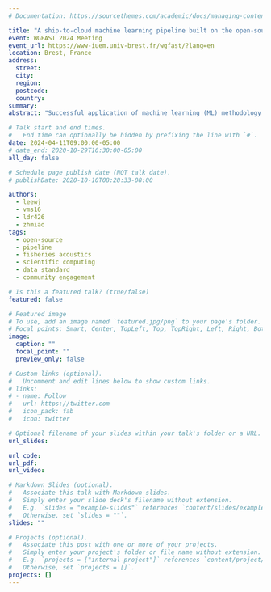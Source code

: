 ```yaml
---
# Documentation: https://sourcethemes.com/academic/docs/managing-content/

title: "A ship-to-cloud machine learning pipeline built on the open-source Python Echostack software tools"
event: WGFAST 2024 Meeting
event_url: https://www-iuem.univ-brest.fr/wgfast/?lang=en
location: Brest, France
address:
  street:
  city:
  region:
  postcode:
  country: 
summary: 
abstract: "Successful application of machine learning (ML) methodology requires iterative development and testing of not only the models but also the entire workflow on the very platform and operating scenario the development aims to serve, before the framework is generalized to other settings. In this work we present our implementation of a ship-to-cloud ML pipeline during the 2023 Pacific hake acoustics-trawl survey. Hake is a keystone species in the northern California Current ecosystem and supports the largest fishery on the west coast of the U.S. By integrating an echogram semantic segmentation model targeting hake with the “Echostack” suite of open-source Python software packages, our pipeline transformed raw instrument-generated binary files into hake aggregation predictions, which were displayed in two ways: in a configurable Python dashboard that allows sharing widely with collaborators, and in Echoview for aligning with live screening. We transmitted data products with reduced resolution and the corresponding ML predictions to the cloud in sub-realtime, allowing shore-side interaction. We plan to incorporate biomass estimation based on initial fish biometric measurements, automate the orchestration of this ship-to-cloud pipeline, and prototype an ML-driven annotation framework in the future."

# Talk start and end times.
#   End time can optionally be hidden by prefixing the line with `#`.
date: 2024-04-11T09:00:00-05:00
# date_end: 2020-10-29T16:30:00-05:00
all_day: false

# Schedule page publish date (NOT talk date).
# publishDate: 2020-10-10T08:28:33-08:00

authors:
  - leewj
  - vms16
  - ldr426
  - zhmiao
tags:
  - open-source
  - pipeline
  - fisheries acoustics
  - scientific computing
  - data standard
  - community engagement

# Is this a featured talk? (true/false)
featured: false

# Featured image
# To use, add an image named `featured.jpg/png` to your page's folder.
# Focal points: Smart, Center, TopLeft, Top, TopRight, Left, Right, BottomLeft, Bottom, BottomRight.
image:
  caption: ""
  focal_point: ""
  preview_only: false

# Custom links (optional).
#   Uncomment and edit lines below to show custom links.
# links:
# - name: Follow
#   url: https://twitter.com
#   icon_pack: fab
#   icon: twitter

# Optional filename of your slides within your talk's folder or a URL.
url_slides:

url_code:
url_pdf:
url_video: 

# Markdown Slides (optional).
#   Associate this talk with Markdown slides.
#   Simply enter your slide deck's filename without extension.
#   E.g. `slides = "example-slides"` references `content/slides/example-slides.md`.
#   Otherwise, set `slides = ""`.
slides: ""

# Projects (optional).
#   Associate this post with one or more of your projects.
#   Simply enter your project's folder or file name without extension.
#   E.g. `projects = ["internal-project"]` references `content/project/deep-learning/index.md`.
#   Otherwise, set `projects = []`.
projects: []
---
```

